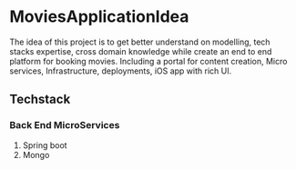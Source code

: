 # MoviesApplicationIdea
The idea of this project is to get better understand on modelling, tech stacks expertise, cross domain knowledge while create an end to end platform for booking movies. Including a portal for content creation, Micro services, Infrastructure, deployments, iOS app with rich UI.

## Techstack

### Back End MicroServices
1. Spring boot
2. Mongo
